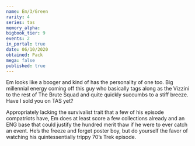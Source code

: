 ```yaml
---
name: Em/3/Green
rarity: 4
series: tas
memory_alpha:
bigbook_tier: 9
events: 2
in_portal: true
date: 06/10/2020
obtained: Pack
mega: false
published: true
---
```


Em looks like a booger and kind of has the personality of one too. Big millennial energy coming off this guy who basically tags along as the Vizzini to the rest of The Brute Squad and quite quickly succumbs to a stiff breeze. Have I sold you on TAS yet?

Appropriately lacking the survivalist trait that a few of his episode compatriots have, Em does at least score a few collections already and an ENG base that could justify the hundred merit thaw if he were to ever catch an event. He’s the freeze and forget poster boy, but do yourself the favor of watching his quintessentially trippy 70’s Trek episode.
